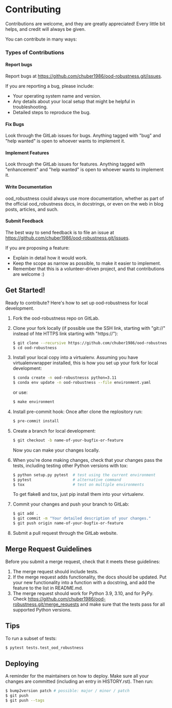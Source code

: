 # Contributing

Contributions are welcome, and they are greatly appreciated! Every little bit helps, and credit will always be given.

You can contribute in many ways:

### Types of Contributions

#### Report bugs

Report bugs at https://github.com/chuber1986/ood-robustness.git/issues.

If you are reporting a bug, please include:

-   Your operating system name and version.
-   Any details about your local setup that might be helpful in troubleshooting.
-   Detailed steps to reproduce the bug.

#### Fix Bugs

Look through the GitLab issues for bugs. Anything tagged with "bug" and "help wanted" is open to whoever wants to implement it.

#### Implement Features

Look through the GitLab issues for features. Anything tagged with "enhancement" and "help wanted" is open to whoever wants to implement it.

#### Write Documentation

ood_robustness could always use more documentation, whether as part of the official ood_robustness docs, in docstrings, or even on the web in blog posts, articles, and such.

#### Submit Feedback

The best way to send feedback is to file an issue at https://github.com/chuber1986/ood-robustness.git/issues.

If you are proposing a feature:

-   Explain in detail how it would work.
-   Keep the scope as narrow as possible, to make it easier to implement.
-   Remember that this is a volunteer-driven project, and that contributions are welcome :)

## Get Started!

Ready to contribute? Here's how to set up ood-robustness for local development.

1. Fork the ood-robustness repo on GitLab.
2. Clone your fork locally (if possible use the SSH link, starting with "git://" instead of hte HTTPS link starting with "https://"):
    ```bash
    $ git clone --recursive https://github.com/chuber1986/ood-robustness.git
    $ cd ood-robustness
    ```
3. Install your local copy into a virtualenv. Assuming you have virtualenvwrapper installed, this is how you set up your fork for local development:
    ```bash
    $ conda create -n ood-robustnesss python=3.11
    $ conda env update -n ood-robustness --file environment.yaml
    ```
    or use:
    ```bash
    $ make environment
    ```
4. Install pre-commit hook:
   Once after clone the replository run:

    ```bash
    $ pre-commit install
    ```

5. Create a branch for local development:

    ```bash
    $ git checkout -b name-of-your-bugfix-or-feature
    ```

    Now you can make your changes locally.

6. When you're done making changes, check that your changes pass the tests, including testing other Python versions with tox:

    ```bash
    $ python setup.py pytest  # test using the current environment
    $ pytest                  # alternative command
    $ tox                     # test on multiple environments
    ```

    To get flake8 and tox, just pip install them into your virtualenv.

7. Commit your changes and push your branch to GitLab:

    ```bash
    $ git add .
    $ git commit -m "Your detailed description of your changes."
    $ git push origin name-of-your-bugfix-or-feature
    ```

8. Submit a pull request through the GitLab website.

## Merge Request Guidelines

Before you submit a merge request, check that it meets these guidelines:

1. The merge request should include tests.
2. If the merge request adds functionality, the docs should be updated. Put your new functionality into a function with a docstring, and add the feature to the list in README.md.
3. The merge request should work for Python 3.9, 3.10, and for PyPy. Check https://github.com/chuber1986/ood-robustness.git/merge_requests and make sure that the tests pass for all supported Python versions.

## Tips

To run a subset of tests:

```bash
$ pytest tests.test_ood_robustness
```

## Deploying

A reminder for the maintainers on how to deploy. Make sure all your changes are committed (including an entry in HISTORY.rst). Then run:

```bash
$ bump2version patch # possible: major / minor / patch
$ git push
$ git push --tags
```
